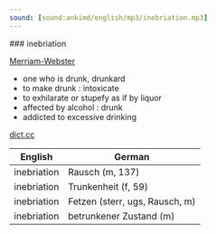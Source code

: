 ```yaml
---
sound: [sound:ankimd/english/mp3/inebriation.mp3]
---
```


\### inebriation

[Merriam-Webster](https://www.merriam-webster.com/dictionary/inebriation)

- one who is drunk, drunkard
- to make drunk : intoxicate
- to exhilarate or stupefy as if by liquor
- affected by alcohol : drunk
- addicted to excessive drinking

[dict.cc](https://www.dict.cc/inebriation)

| English        | German       |
| -------------- | ------------ |
| inebriation | Rausch (m, 137) |
| inebriation | Trunkenheit (f, 59) |
| inebriation | Fetzen (sterr, ugs, Rausch, m) |
| inebriation | betrunkener Zustand (m) |
